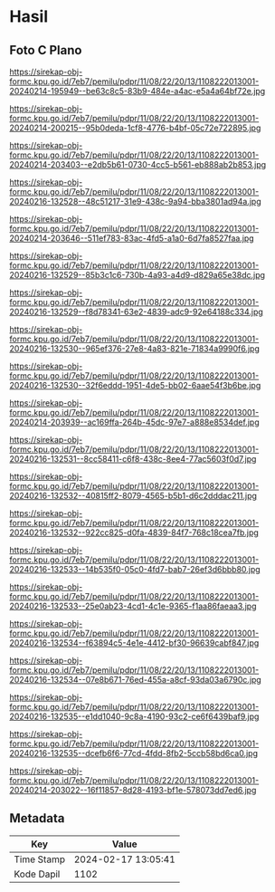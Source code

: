 # Hasil

## Foto C Plano

https://sirekap-obj-formc.kpu.go.id/7eb7/pemilu/pdpr/11/08/22/20/13/1108222013001-20240214-195949--be63c8c5-83b9-484e-a4ac-e5a4a64bf72e.jpg

https://sirekap-obj-formc.kpu.go.id/7eb7/pemilu/pdpr/11/08/22/20/13/1108222013001-20240214-200215--95b0deda-1cf8-4776-b4bf-05c72e722895.jpg

https://sirekap-obj-formc.kpu.go.id/7eb7/pemilu/pdpr/11/08/22/20/13/1108222013001-20240214-203403--e2db5b61-0730-4cc5-b561-eb888ab2b853.jpg

https://sirekap-obj-formc.kpu.go.id/7eb7/pemilu/pdpr/11/08/22/20/13/1108222013001-20240216-132528--48c51217-31e9-438c-9a94-bba3801ad94a.jpg

https://sirekap-obj-formc.kpu.go.id/7eb7/pemilu/pdpr/11/08/22/20/13/1108222013001-20240214-203646--511ef783-83ac-4fd5-a1a0-6d7fa8527faa.jpg

https://sirekap-obj-formc.kpu.go.id/7eb7/pemilu/pdpr/11/08/22/20/13/1108222013001-20240216-132529--85b3c1c6-730b-4a93-a4d9-d829a65e38dc.jpg

https://sirekap-obj-formc.kpu.go.id/7eb7/pemilu/pdpr/11/08/22/20/13/1108222013001-20240216-132529--f8d78341-63e2-4839-adc9-92e64188c334.jpg

https://sirekap-obj-formc.kpu.go.id/7eb7/pemilu/pdpr/11/08/22/20/13/1108222013001-20240216-132530--965ef376-27e8-4a83-821e-71834a9990f6.jpg

https://sirekap-obj-formc.kpu.go.id/7eb7/pemilu/pdpr/11/08/22/20/13/1108222013001-20240216-132530--32f6eddd-1951-4de5-bb02-6aae54f3b6be.jpg

https://sirekap-obj-formc.kpu.go.id/7eb7/pemilu/pdpr/11/08/22/20/13/1108222013001-20240214-203939--ac169ffa-264b-45dc-97e7-a888e8534def.jpg

https://sirekap-obj-formc.kpu.go.id/7eb7/pemilu/pdpr/11/08/22/20/13/1108222013001-20240216-132531--8cc58411-c6f8-438c-8ee4-77ac5603f0d7.jpg

https://sirekap-obj-formc.kpu.go.id/7eb7/pemilu/pdpr/11/08/22/20/13/1108222013001-20240216-132532--40815ff2-8079-4565-b5b1-d6c2dddac211.jpg

https://sirekap-obj-formc.kpu.go.id/7eb7/pemilu/pdpr/11/08/22/20/13/1108222013001-20240216-132532--922cc825-d0fa-4839-84f7-768c18cea7fb.jpg

https://sirekap-obj-formc.kpu.go.id/7eb7/pemilu/pdpr/11/08/22/20/13/1108222013001-20240216-132533--14b535f0-05c0-4fd7-bab7-26ef3d6bbb80.jpg

https://sirekap-obj-formc.kpu.go.id/7eb7/pemilu/pdpr/11/08/22/20/13/1108222013001-20240216-132533--25e0ab23-4cd1-4c1e-9365-f1aa86faeaa3.jpg

https://sirekap-obj-formc.kpu.go.id/7eb7/pemilu/pdpr/11/08/22/20/13/1108222013001-20240216-132534--f63894c5-4e1e-4412-bf30-96639cabf847.jpg

https://sirekap-obj-formc.kpu.go.id/7eb7/pemilu/pdpr/11/08/22/20/13/1108222013001-20240216-132534--07e8b671-76ed-455a-a8cf-93da03a6790c.jpg

https://sirekap-obj-formc.kpu.go.id/7eb7/pemilu/pdpr/11/08/22/20/13/1108222013001-20240216-132535--e1dd1040-9c8a-4190-93c2-ce6f6439baf9.jpg

https://sirekap-obj-formc.kpu.go.id/7eb7/pemilu/pdpr/11/08/22/20/13/1108222013001-20240216-132535--dcefb6f6-77cd-4fdd-8fb2-5ccb58bd6ca0.jpg

https://sirekap-obj-formc.kpu.go.id/7eb7/pemilu/pdpr/11/08/22/20/13/1108222013001-20240214-203022--16f11857-8d28-4193-bf1e-578073dd7ed6.jpg


## Metadata

| Key        | Value               |
| ---------- | ------------------- |
| Time Stamp | 2024-02-17 13:05:41 |
| Kode Dapil | 1102                |



